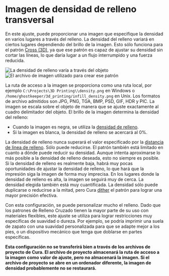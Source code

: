 Imagen de densidad de relleno transversal
====
En este ajuste, puede proporcionar una imagen que especifique la densidad en varios lugares a través del relleno. La densidad del relleno variará en ciertos lugares dependiendo del brillo de la imagen. Esto sólo funciona para el patrón [Cross (3D)](../infill/infill_pattern.md), ya que ese patrón es capaz de ajustar su densidad sin cortar las líneas, lo que daría lugar a un flujo interrumpido y una fuerza reducida.

<!--screenshot {
"image_path": "cross_infill_density_image.png",
"models": [{"script": "hexagonal_prism.scad"}],
"camera_position": [0, 0, 180],
"settings": {
    "top_layers": 0,
    "infill_pattern": "cross_3d",
    "infill_sparse_density": 101,
    "cross_infill_density_image": "{root}/resources/articles/images/cross_infill_density_image_mask.png"
},
"colours": 32
}-->
![La densidad de relleno varía a través del objeto](../images/cross_infill_density_image.png)
![El archivo de imagen utilizado para crear ese patrón](../images/cross_infill_density_image_mask.png)

La ruta de acceso a la imagen se proporciona como una ruta local, por ejemplo `C:\Projects\3D Printing\\density.png` en Windows o `/home/ghostkeeper/3d_printing/infill_density.png` en Unix. Los formatos de archivo admitidos son JPG, PNG, TGA, BMP, PSD, GIF, HDR y PIC. La imagen se escala sobre el objeto de manera que se ajuste exactamente al cuadro delimitador del objeto. El brillo de la imagen determina la densidad del relleno:
* Cuando la imagen es negra, se utiliza la [densidad de relleno](../infill/infill_sparse_density.md).
* Si la imagen es blanca, la densidad de relleno se acercará al 0%.

La densidad de relleno nunca superará el valor especificado por la [distancia de línea de relleno](../infill/infill_line_distance.md). Sólo puede reducirse. El patrón también está limitado en cuanto a dónde puede reducir su densidad. Aunque intenta aproximarse lo más posible a la densidad de relleno deseada, esto no siempre es posible. Si la densidad de relleno es realmente baja, habrá muy pocas oportunidades de ajustar la densidad de relleno, lo que hará que la impresión siga la imagen de forma muy imprecisa. En los lugares donde la densidad de relleno es alta, la imagen se seguirá muy de cerca. La densidad elegida también está muy cuantificada. La densidad sólo puede duplicarse o reducirse a la mitad, pero Cura [dither](https://en.wikipedia.org/wiki/Dither) el patrón para lograr una mayor precisión efectiva.

Con esta configuración, se puede personalizar mucho el relleno. Dado que los patrones de Relleno Cruzado tienen la mayor parte de su uso con materiales flexibles, este ajuste se utiliza para lograr restricciones muy específicas de suavidad o dureza. Por ejemplo, se podría imprimir una suela de zapato con una suavidad personalizada para que se adapte mejor a los pies, o un dispositivo mecánico que tenga que doblarse en partes específicas. 

**Esta configuración no se transferirá bien a través de los archivos de proyecto de Cura. El archivo de proyecto almacenará la ruta de acceso a la imagen como valor de ajuste, pero no almacenará la imagen. Si el archivo de proyecto se abre en un ordenador diferente, la imagen de densidad probablemente no se restaurará.**